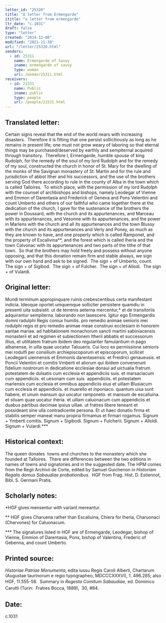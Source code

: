 ```yaml
---
letter_id: "25320"
title: "A letter from Ermengarde"
ititle: "a letter from ermengarde"
ltr_date: "c.1031"
draft: false
type: "letter"
created: "2014-12-08"
modified: "2021-11-30"
url: "/letter/25320.html"
senders:
  - id: 25311
    name: Ermengarde of Savoy
    iname: ermengarde of savoy
    type: woman
    url: /woman/25311.html
receivers:
  - id: 21531
    name: Public
    iname: public
    type: people
    url: /people/21531.html
---
```

<h2> Translated letter:</h2><p>Certain signs reveal that the end of the world nears with increasing disasters.&nbsp; Therefore it is fitting that one persist sollicitiously as long as he remains in present life; one must not grow weary of laboring so that eternal things may be purchased/deserved by earthly and sempiternal acquired through transitory.&nbsp; Therefore I, Ermengarde, humble spouse of king Rudolph, for the remedy of the soul of my lord Rudolph and for the remedy of my soul, constructed the church in honor of St. Mary for the dwelling of the monks of the Savignan monastery of St. Martin and for the rule and jurisdiction of abbot Ither and his successors, and the use of the brothers serving God there according to rule in the county of Alba in the town which is called Talloires.&nbsp; To which place, with the permission of my lord Rudolph with the counsel of archbishops and bishops, namely Leodegar of Vienne and Emmon of Darentasia and Frederick of Geneva and Pons Velentini and count Umberto and others of our faithful who came together there at the dedication of the church, I gave for the sustenance of the brothers the power in Doussard, with the church and its appurtenances, and Marceau with its appurtenances, and Vesonne with its appurtenances, and the power in Marlens with the church and all its appurtenances and the town Blussy with the church and its appurtenances and Verly and Poney, as much as they are known to have, and one property which is called Ramponet, and the property of Escalivina**, and the forest which is called Iheria and the town Calvonac with its appurtenances and two parts of the tithe of that town.&nbsp; So that the brothers may hold freely and possess without anyone opposing, and that this donation remain firm and stable always, we sign with our own hand and ask to be signed.&nbsp; The sign + of Umberto, count.&nbsp; The sign + of Sigibod.&nbsp; The sign + of Fulcher.&nbsp; The sign + of Allodi.&nbsp; The sign + of Vulardi.</p><h2 class="mt-4"> Original letter:</h2><p>Mundi terminum appropinquare ruinis crebescentibus certa manifestant indicia. Ideoque oportet umquemque solliciter persistere quamdiu in presenti uita subsistit. ut de terrenis aeterna mercentur,* et de transitoriis adquirantur sempiterna. laborando non lasescere. Igitur ego Ermengardis domni radulphi Regis coniux humilis. pro remedio animae senioris mei rodulphi regis et pro remedio animae meae construxi ecclesiam in honorem santae mariae. ad habitationem monachorum sancti martini sabiniacensis monasterii et ad regimen et subiectionem Itherii abbatis et successorum illius, et utilitatem fratrum ibidem deo regulariter famulantium in pago albanense, in uilla quae uocatur Taluueris. Cui loco ex permissione senioris mei rodulfi per consilium archiepiscoporum et episcoporum, scilicet Leodegarii uiennensis et Emmonis darentasensis. et Freidrici genaueusis. et Poncii Velentini et comitis Vmberti et aliorum qui ibidem convenerunt fidelium nostrorum in dedicatione ecclesiae donaui ad uictualia fratrum potestatem de dulsatis cum ecclesia et appendiciis suis. et marsaciacum cum appendiciis. et uesonam cum suis&nbsp; appendiciis. et potestatem marlensis cum ecclesia et omnibus appendiciis eius et uillam Blusiacum cum ecclesia et appendiciis. et inuerello et inponiaco. quantum uisa sunt habere, et unum mansum qui uocatur ramponeto. et mansum de escaliuina. et siluam quae uocatur iheria. et uillam caluonacum cum appendiciis et duabus partibus decimae ipsius uillae. ut fratres libere teneant et possideant sine ulla contradicente persona. Et ut haec donatio firma et stabilis semper maneat manu propria firmamus et firmari rogamus. Signum + Ymberti comitis. Signum + Sigibodi. Signum + Fulcherii. Signum + Alloldi. Signum + Vulardi.***&nbsp;</p><h2 class="mt-4"> Historical context:</h2><p>The queen donates &nbsp;towns and churches to the monastery which she founded at Talloires. &nbsp;There are differences between the two editions in names of towns and signatories and in the suggested date. The HPM comes from the Regii Archivii de Corte, edited by Samuel Guichenon in <em>Historiam Regalis domus Sabaudiae probationibus</em>.&nbsp; HGF from Frag. Hist. D. Estiennot, Bibl. S. Germani Pratis.</p><h2 class="mt-4"> Scholarly notes:</h2><p>*HGF gives mensentur with variant mereantur.</p><p>** HGF gives Charuena rather than Escaliuina, Chiera for Iheria, Charuonaci (Charvones) for Caluonacum.</p><p>*** The signatures listed in HGF are of Ermengarde, Leodegar, bishop of Vienne, Emmion of Darentasia, Pons, bishop of Valentina, Frederic of Gebenna, and count Umberto.</p><h2 class="mt-4"> Printed source:</h2><p><i>Historiae Patriae Monumenta</i>, edita iussu Regis Caroli Alberti, Chartarum (Augustae taurinorum e regio typographeo, MDCCCXXXVI), 1. 496.285; also HGF, 11.555-56. &nbsp;Summary in&nbsp;<i><span>Regesta Comitum Sabaudiae</span></i><span style="line-height: 1.5; background-color: transparent;">, ed. Dominico Carutti (Turin:&nbsp; Fratres Bocca, 1889), &nbsp;30, #84.</span></p><h2 class="mt-4"> Date:</h2>c.1031